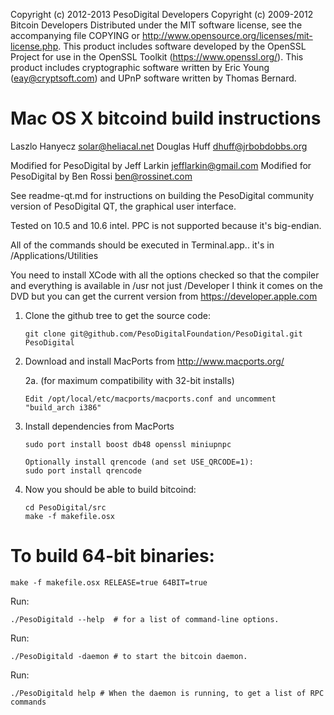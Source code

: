 Copyright (c) 2012-2013 PesoDigital Developers
Copyright (c) 2009-2012 Bitcoin Developers
Distributed under the MIT software license, see the accompanying file
COPYING or http://www.opensource.org/licenses/mit-license.php.  This
product includes software developed by the OpenSSL Project for use in the
OpenSSL Toolkit (https://www.openssl.org/).  This product includes cryptographic
software written by Eric Young (eay@cryptsoft.com) and UPnP software written by
Thomas Bernard.


Mac OS X bitcoind build instructions
====================================
Laszlo Hanyecz <solar@heliacal.net>
Douglas Huff <dhuff@jrbobdobbs.org>

Modified for PesoDigital by Jeff Larkin <jefflarkin@gmail.com>
Modified for PesoDigital by Ben Rossi <ben@rossinet.com>


See readme-qt.md for instructions on building the PesoDigital community version of PesoDigital QT, the
graphical user interface.

Tested on 10.5 and 10.6 intel.  PPC is not supported because it's big-endian.

All of the commands should be executed in Terminal.app.. it's in
/Applications/Utilities

You need to install XCode with all the options checked so that the compiler and
everything is available in /usr not just /Developer I think it comes on the DVD
but you can get the current version from https://developer.apple.com


1.  Clone the github tree to get the source code:

		git clone git@github.com/PesoDigitalFoundation/PesoDigital.git PesoDigital

2.  Download and install MacPorts from http://www.macports.org/

	2a. (for maximum compatibility with 32-bit installs)
	
		Edit /opt/local/etc/macports/macports.conf and uncomment "build_arch i386"

3.  Install dependencies from MacPorts

		sudo port install boost db48 openssl miniupnpc

		Optionally install qrencode (and set USE_QRCODE=1):
		sudo port install qrencode

4.  Now you should be able to build bitcoind:

		cd PesoDigital/src
		make -f makefile.osx


To build 64-bit binaries:
=========================

	make -f makefile.osx RELEASE=true 64BIT=true

Run:

	./PesoDigitald --help  # for a list of command-line options.
Run:

	./PesoDigitald -daemon # to start the bitcoin daemon.
Run:

	./PesoDigitald help # When the daemon is running, to get a list of RPC commands